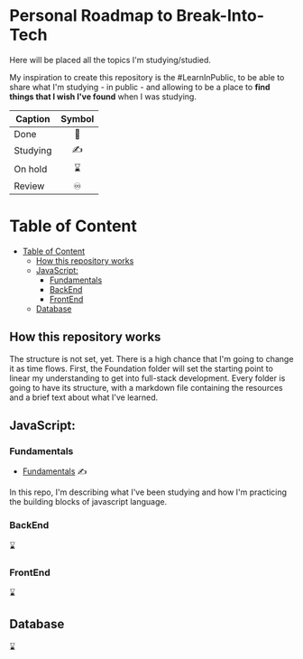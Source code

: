 # Personal Roadmap to Break-Into-Tech

Here will be placed all the topics I'm studying/studied.

My inspiration to create this repository is the #LearnInPublic, to be able to share what I'm studying - in public - and allowing to be a place to **find things that I wish I've found** when I was studying.


| Caption  | Symbol |
| -------- | :----: |
| Done     |   📕    |
| Studying |   ✍️    |
| On hold  |   ⌛    |
| Review   |   ♾️    |

# Table of Content

  - [Table of Content](#table-of-content)
    - [How this repository works](#how-this-repository-works)
    - [JavaScript:](#javascript)
      - [Fundamentals](#fundamentals)
      - [BackEnd](#backend)
      - [FrontEnd](#frontend)
    - [Database](#database)


## How this repository works
The structure is not set, yet. There is a high chance that I'm going to change it as time flows. 
First, the Foundation folder will set the starting point to linear my understanding to get into full-stack development.
Every folder is going to have its structure, with a markdown file containing the resources and a brief text about what I've learned.

## JavaScript:

### Fundamentals

- [Fundamentals](fundamentals/README.md) ✍️

In this repo, I'm describing what I've been studying and how I'm practicing the building blocks of javascript language.

### BackEnd 
⌛

### FrontEnd 
⌛

## Database 
⌛